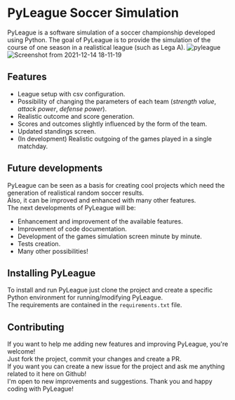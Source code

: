 # PyLeague Soccer Simulation
PyLeague is a software simulation of a soccer championship developed using Python. The goal of PyLeague is to provide the simulation of the course of one season in a realistical league (such as Lega A).
![pyleague](https://user-images.githubusercontent.com/48762613/146046505-f49740ef-9ed6-44d7-8691-43c5d8ddcafa.png)
![Screenshot from 2021-12-14 18-11-19](https://user-images.githubusercontent.com/48762613/146046625-3e570241-98cc-4802-b589-2c17d1e56fcf.png)

## Features
* League setup with csv configuration.
* Possibility of changing the parameters of each team (_strength value_, _attack power_, _defense power_).
* Realistic outcome and score generation.
* Scores and outcomes slightly influenced by the form of the team.
* Updated standings screen.
* (In development) Realistic outgoing of the games played in a single matchday.

## Future developments
PyLeague can be seen as a basis for creating cool projects which need the generation of realistical random soccer results.
<br>Also, it can be improved and enhanced with many other features.
<br>The next developments of PyLeague will be:
* Enhancement and improvement of the available features.
* Improvement of code documentation.
* Development of the games simulation screen minute by minute.
* Tests creation.
* Many other possibilities!

## Installing PyLeague
To install and run PyLeague just clone the project and create a specific Python environment for running/modifying PyLeague.
<br>The requirements are contained in the <code>requirements.txt</code> file.

## Contributing
If you want to help me adding new features and improving PyLeague, you're welcome!<br> Just fork the project, commit your changes and create a PR.
<br>If you want you can create a new issue for the project and ask me anything related to it here on Github!
<br>I'm open to new improvements and suggestions.
Thank you and happy coding with PyLeague!
